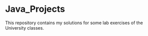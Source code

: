 # Java_Projects

This repository contains my solutions for some lab exercises of the University classes.
